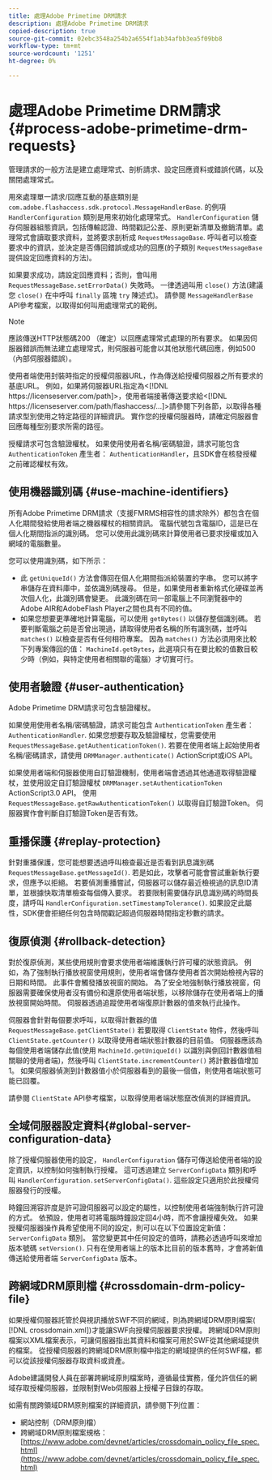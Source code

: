 ```yaml
---
title: 處理Adobe Primetime DRM請求
description: 處理Adobe Primetime DRM請求
copied-description: true
source-git-commit: 02ebc3548a254b2a6554f1ab34afbb3ea5f09bb8
workflow-type: tm+mt
source-wordcount: '1251'
ht-degree: 0%

---
```


# 處理Adobe Primetime DRM請求 {#process-adobe-primetime-drm-requests}

管理請求的一般方法是建立處理常式、剖析請求、設定回應資料或錯誤代碼，以及關閉處理常式。

用來處理單一請求/回應互動的基底類別是 `com.adobe.flashaccess.sdk.protocol.MessageHandlerBase`. 的例項 `HandlerConfiguration` 類別是用來初始化處理常式。 `HandlerConfiguration` 儲存伺服器組態資訊，包括傳輸認證、時間戳記公差、原則更新清單及撤銷清單。處理常式會讀取要求資料，並將要求剖析成 `RequestMessageBase`. 呼叫者可以檢查要求中的資訊，並決定是否傳回錯誤或成功的回應(的子類別 `RequestMessageBase` 提供設定回應資料的方法)。

如果要求成功，請設定回應資料；否則，會叫用 `RequestMessageBase.setErrorData()` 失敗時。 一律透過叫用 `close()` 方法(建議您 `close()` 在中呼叫 `finally` 區塊 `try` 陳述式)。 請參閱 `MessageHandlerBase` API參考檔案，以取得如何叫用處理常式的範例。

>[!NOTE]
>
>應該傳送HTTP狀態碼200 （確定）以回應處理常式處理的所有要求。 如果因伺服器錯誤而無法建立處理常式，則伺服器可能會以其他狀態代碼回應，例如500 （內部伺服器錯誤）。

使用者端使用封裝時指定的授權伺服器URL，作為傳送給授權伺服器之所有要求的基底URL。 例如，如果將伺服器URL指定為&lt;[!DNL ht<span></span>tps://licenseserver.com/path]>，使用者端接著傳送要求給&lt;[!DNL ht<span></span>tps://licenseserver.com/path/flashaccess/...]>請參閱下列各節，以取得各種請求型別使用之特定路徑的詳細資訊。 實作您的授權伺服器時，請確定伺服器會回應每種型別要求所需的路徑。

授權請求可包含驗證權杖。 如果使用使用者名稱/密碼驗證，請求可能包含 `AuthenticationToken` 產生者： `AuthenticationHandler`，且SDK會在核發授權之前確認權杖有效。

## 使用機器識別碼 {#use-machine-identifiers}

所有Adobe Primetime DRM請求（支援FMRMS相容性的請求除外）都包含在個人化期間發給使用者端之機器權杖的相關資訊。 電腦代號包含電腦ID，這是已在個人化期間指派的識別碼。 您可以使用此識別碼來計算使用者已要求授權或加入網域的電腦數量。

您可以使用識別碼，如下所示：

* 此 `getUniqueId()` 方法會傳回在個人化期間指派給裝置的字串。 您可以將字串儲存在資料庫中，並依識別碼搜尋。 但是，如果使用者重新格式化硬碟並再次個人化，此識別碼會變更。 此識別碼在同一部電腦上不同瀏覽器中的Adobe AIR和AdobeFlash Player之間也具有不同的值。
* 如果您想要更準確地計算電腦，可以使用 `getBytes()` 以儲存整個識別碼。 若要判斷電腦之前是否曾出現過，請取得使用者名稱的所有識別碼，並呼叫 `matches()` 以檢查是否有任何相符專案。 因為 `matches()` 方法必須用來比較下列專案傳回的值： `MachineId.getBytes`，此選項只有在要比較的值數目較少時（例如，與特定使用者相關聯的電腦）才切實可行。

## 使用者驗證 {#user-authentication}

Adobe Primetime DRM請求可包含驗證權杖。

如果使用使用者名稱/密碼驗證，請求可能包含 `AuthenticationToken` 產生者： `AuthenticationHandler`. 如果您想要存取及驗證權杖，您需要使用 `RequestMessageBase.getAuthenticationToken()`. 若要在使用者端上起始使用者名稱/密碼請求，請使用 `DRMManager.authenticate()` ActionScript或iOS API。

如果使用者端和伺服器使用自訂驗證機制，使用者端會透過其他通道取得驗證權杖，並使用設定自訂驗證權杖 `DRMManager.setAuthenticationToken` ActionScript3.0 API。 使用 `RequestMessageBase.getRawAuthenticationToken()` 以取得自訂驗證Token。 伺服器實作會判斷自訂驗證Token是否有效。

## 重播保護 {#replay-protection}

針對重播保護，您可能想要透過呼叫檢查最近是否看到訊息識別碼 `RequestMessageBase.getMessageId()`. 若是如此，攻擊者可能會嘗試重新執行要求，但應予以拒絕。 若要偵測重播嘗試，伺服器可以儲存最近檢視過的訊息ID清單，並根據快取清單檢查每個傳入要求。 若要限制需要儲存訊息識別碼的時間長度，請呼叫 `HandlerConfiguration.setTimestampTolerance()`. 如果設定此屬性，SDK便會拒絕任何包含時間戳記超過伺服器時間指定秒數的請求。

## 復原偵測 {#rollback-detection}

對於復原偵測，某些使用規則會要求使用者端維護執行許可權的狀態資訊。 例如，為了強制執行播放視窗使用規則，使用者端會儲存使用者首次開始檢視內容的日期和時間。 此事件會觸發播放視窗的開始。 為了安全地強制執行播放視窗，伺服器需要確保使用者沒有備份和還原使用者端狀態，以移除儲存在使用者端上的播放視窗開始時間。 伺服器透過追蹤使用者端復原計數器的值來執行此操作。

伺服器會針對每個要求呼叫，以取得計數器的值 `RequestMessageBase.getClientState()` 若要取得 `ClientState` 物件，然後呼叫 `ClientState.getCounter()` 以取得使用者端狀態計數器的目前值。 伺服器應該為每個使用者端儲存此值(使用 `MachineId.getUniqueId()` 以識別與倒回計數器值相關聯的使用者端)，然後呼叫 `ClientState.incrementCounter()` 將計數器值增加1。 如果伺服器偵測到計數器值小於伺服器看到的最後一個值，則使用者端狀態可能已回覆。

請參閱 `ClientState` API參考檔案，以取得使用者端狀態竄改偵測的詳細資訊。

## 全域伺服器設定資料{#global-server-configuration-data}

除了授權伺服器使用的設定， `HandlerConfiguration` 儲存可傳送給使用者端的設定資訊，以控制如何強制執行授權。 這可透過建立 `ServerConfigData` 類別和呼叫 `HandlerConfiguration.setServerConfigData()`. 這些設定只適用於此授權伺服器發行的授權。

時鐘回溯容許度是許可證伺服器可以設定的屬性，以控制使用者端強制執行許可證的方式。 依預設，使用者可將電腦時鐘設定回4小時，而不會讓授權失效。 如果授權伺服器操作員希望使用不同的設定，則可以在以下位置設定新值： `ServerConfigData` 類別。 當您變更其中任何設定的值時，請務必透過呼叫來增加版本號碼 `setVersion()`. 只有在使用者端上的版本比目前的版本舊時，才會將新值傳送給使用者端 `ServerConfigData` 版本。

## 跨網域DRM原則檔 {#crossdomain-drm-policy-file}

如果授權伺服器託管於與視訊播放SWF不同的網域，則為跨網域DRM原則檔案( [!DNL crossdomain.xml])才能讓SWF向授權伺服器要求授權。 跨網域DRM原則檔案以XML檔案表示，可讓伺服器指出其資料和檔案可用於SWF從其他網域提供的檔案。 從授權伺服器的跨網域DRM原則檔中指定的網域提供的任何SWF檔，都可以從該授權伺服器存取資料或資產。

Adobe建議開發人員在部署跨網域原則檔案時，遵循最佳實務，僅允許信任的網域存取授權伺服器，並限制對Web伺服器上授權子目錄的存取。

如需有關跨領域DRM原則檔案的詳細資訊，請參閱下列位置：

* 網站控制（DRM原則檔）
* 跨網域DRM原則檔案規格： [https://www.adobe.com/devnet/articles/crossdomain_policy_file_spec.html](https://www.adobe.com/devnet/articles/crossdomain_policy_file_spec.html)
